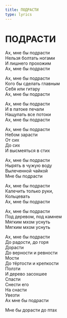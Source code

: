 ```yaml
---
title: ПОДРАСТИ
type: lyrics
---
```


<h1>ПОДРАСТИ</h1>

<section>

Ах, мне&nbsp;бы подрасти\
Нельзя болтать ногами\
И&nbsp;лишнего прохожим\
Ах, мне&nbsp;бы подрасти

Ах, мне&nbsp;бы подрасти\
Кого&nbsp;бы сделать главным\
Себя или гитару\
Ах, мне&nbsp;бы подрасти

Ах, мне&nbsp;бы подрасти\
И&nbsp;в&nbsp;патоке печали\
Нащупать все потоки\
Ах, мне&nbsp;бы подрасти

Ах, мне&nbsp;бы подрасти\
Небом зарасти\
От&nbsp;сих\
До&nbsp;сих\
И&nbsp;высмеяться в&nbsp;стих

Ах, мне&nbsp;бы подрасти\
Нырять в&nbsp;чужую воду\
Вылеченной чайкой\
Мне&nbsp;бы подрасти

Ах, мне&nbsp;бы подрасти\
Калечить только руки,\
Кольцевать\
Ах, мне&nbsp;бы подрасти

Ах, мне&nbsp;бы подрасти\
Под деревом, под камнем\
Мягким мхом уснуть\
Мягким мхом уснуть

Ах, мне&nbsp;бы подрасти\
До&nbsp;радости, до&nbsp;горя\
Дорасти\
До&nbsp;верности и&nbsp;ревности\
Мости\
До&nbsp;тёртости и&nbsp;крепкости\
Ползти\
И&nbsp;дерево засохшее\
Спасти\
Снести его\
На&nbsp;снасти\
Увезти\
Ах&nbsp;мне&nbsp;бы подрасти

Мне&nbsp;бы дорасти до&nbsp;птах

</section>
